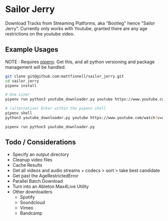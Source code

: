# Sailor Jerry

Download Tracks from Streaming Platforms, aka "Bootleg" hence "Sailor Jerry". Currently only works with Youtube, granted there are any age restrictions on the youtube video.

## Example Usages

NOTE : Requires [pipenv](https://pipenv.pypa.io/en/latest/). Get this, and all python versioning and package management will be handled.


```sh
git clone git@github.com:mattfinnell/sailor_jerry.git
cd sailor_jerry
pipenv install

# One Liner
pipenv run python3 youtube_downloader.py youtube https://www.youtube.com/watch?v=dQw4w9WgXcQ

# (alternative) Enter within the pipenv shell
pipenv shell
python3 youtube_downloader.py youtube https://www.youtube.com/watch?v=dQw4w9WgXcQ
```

`pipenv run python3 youtube_downloader.py`

## Todo / Considerations

- Specify an output directory
- Cleanup video files
- Cache Results
- Get all videos and audio streams + codecs > sort > take best candidate
- Get past the AgeRestrictedError
- Parallel Batch Download
- Turn into an Ableton Max4Live Utility
- Other downloaders
  - Spotify
  - Soundcloud
  - Vimeo
  - Bandcamp
